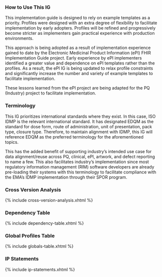 ### How to Use This IG 
This implementation guide is designed to rely on example templates as a priority. Profiles were designed with an extra degree of flexibility to facilitate implementation by early adopters. Profiles will be refined and progressively become stricter as implementers gain practical experience with production environments.

This approach is being adopted as a result of implementation experience gained to date by the Electronic Medicinal Product Information (ePI) FHIR Implementation Guide project. Early experience by ePI implementers identified a greater value and dependence on ePI templates rather than the profiles. As a result, the ePI IG is being updated to relax profile constraints and significantly increase the number and variety of example templates to facilitate implementation.

These lessons learned from the ePI project are being adapted for the PQ (Industry) project to facilitate implementation.

### Terminology
This IG prioritizes international standards where they exist. In this case, ISO IDMP is the relevant international standard. It has designated EDQM as the standard for dose form, route of administration, unit of presentation, pack type, closure type. Therefore, to maintain alignment with IDMP, this IG will reference EDQM as the preferred terminology for the aforementioned topics. 

This has the added benefit of supporting industry’s intended use case for data alignment/reuse across PQ, clinical, ePI, artwork, and defect reporting to name a few. This also facilitates industry’s implementation since most regulatory information management (RIM) software developers are already pre-loading their systems with this terminology to facilitate compliance with the EMA’s IDMP implementation through their SPOR program.

### Cross Version Analysis

{% include cross-version-analysis.xhtml %}

### Dependency Table

{% include dependency-table.xhtml %}

### Global Profiles Table

{% include globals-table.xhtml %}

### IP Statements

{% include ip-statements.xhtml %}
